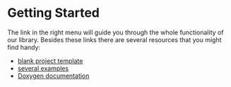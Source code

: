 # Getting Started

The link in the right menu will guide you through the whole functionality of our
library. Besides these links there are several resources that you might find
handy:

- [blank project
template](https://github.com/RoboticsBrno/Logic_library/tree/main/examples/_TEMPLATE)
- [several
examples](https://github.com/RoboticsBrno/Logic_library/tree/main/examples)
- [Doxygen documentation](https://roboticsbrno.github.io/Logic_library/)
